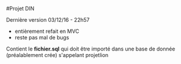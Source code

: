 #Projet DIN

Dernière version 03/12/16 - 22h57

* entièrement refait en MVC
* reste pas mal de bugs

Contient le __fichier.sql__ qui doit être importé dans une base de donnée (préalablement crée) s'appelant projetlion

